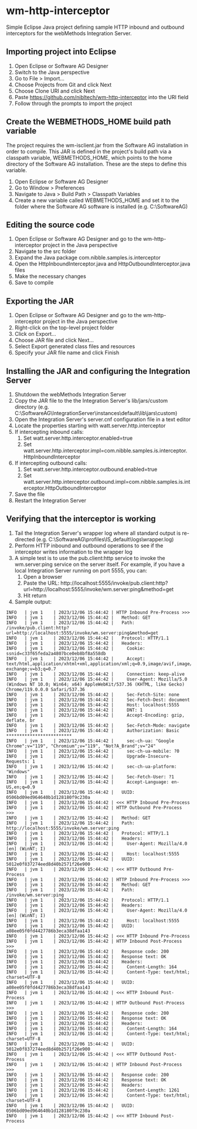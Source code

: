 # wm-http-interceptor

Simple Eclipse Java project defining sample HTTP inbound and outbound interceptors for the webMethods Integration Server.

## Importing project into Eclipse

1. Open Eclipse or Software AG Designer
1. Switch to the Java perspective
1. Go to File > Import...
1. Choose Projects from Git and click Next
1. Choose Clone URI and click Next
1. Paste https://github.com/nibltech/wm-http-interceptor into the URI field
1. Follow through the prompts to import the project

## Create the WEBMETHODS_HOME build path variable

The project requires the wm-isclient.jar from the Software AG installation in order to compile. This JAR is defined in the project's build path via a classpath variable, WEBMETHODS_HOME, which points to the home directory of the Software AG installation. These are the steps to define this variable.

1. Open Eclipse or Software AG Designer
1. Go to Window > Preferences
1. Navigate to Java > Build Path > Classpath Variables
1. Create a new variable called WEBMETHODS_HOME and set it to the folder where the Software AG software is installed (e.g. C:\SoftwareAG)

## Editing the source code

1. Open Eclipse or Software AG Designer and go to the wm-http-interceptor project in the Java perspective
1. Navigate to the src folder
1. Expand the Java package com.nibble.samples.is.interceptor
1. Open the HttpInboundInterceptor.java and HttpOutboundInterceptor.java files
1. Make the necessary changes
1. Save to compile

## Exporting the JAR

1. Open Eclipse or Software AG Designer and go to the wm-http-interceptor project in the Java perspective
1. Right-click on the top-level project folder
1. Click on Export...
1. Choose JAR file and click Next...
1. Select Export generated class files and resources
1. Specify your JAR file name and click Finish

## Installing the JAR and configuring the Integration Server

1. Shutdown the webMethods Integration Server
1. Copy the JAR file to the the Integration Server's lib/jars/custom directory (e.g. C:\SoftwareAG\IntegrationServer\instances\default\lib\jars\custom)
1. Open the Integration Server's server.cnf configuration file in a text editor
1. Locate the properties starting with watt.server.http.interceptor
1. If intercepting inbound calls:
    1. Set watt.server.http.interceptor.enabled=true
    1. Set watt.server.http.interceptor.impl=com.nibble.samples.is.interceptor.HttpInboundInterceptor
1. If intercepting outbound calls:
    1. Set watt.server.http.interceptor.outbound.enabled=true
    1. Set watt.server.http.interceptor.outbound.impl=com.nibble.samples.is.interceptor.HttpOutboundInterceptor
1. Save the file
1. Restart the Integration Server

## Verifying that the interceptor is working

1. Tail the Integration Server's wrapper log where all standard output is re-directed (e.g. C:\SoftwareAG\profiles\IS_default\logs\wrapper.log)
1. Perform HTTP inbound and outbound operations to see if the interceptor writes information to the wrapper log
1. A simple test is to use the pub.client:http service to invoke the wm.server:ping service on the server itself. For example, if you have a local Integration Server running on port 5555, you can:
    1. Open a browser
    1. Paste the URL: http://localhost:5555/invoke/pub.client:http?url=http://localhost:5555/invoke/wm.server:ping&method=get
    1. Hit return
1. Sample output:
```
INFO   | jvm 1    | 2023/12/06 15:44:42 | HTTP Inbound Pre-Process >>>
INFO   | jvm 1    | 2023/12/06 15:44:42 |   Method: GET
INFO   | jvm 1    | 2023/12/06 15:44:42 |   Path: /invoke/pub.client:http?url=http://localhost:5555/invoke/wm.server:ping&method=get
INFO   | jvm 1    | 2023/12/06 15:44:42 |   Protocol: HTTP/1.1
INFO   | jvm 1    | 2023/12/06 15:44:42 |   Headers:
INFO   | jvm 1    | 2023/12/06 15:44:42 |     Cookie: ssnid=c33f65feda2a4807bce0eb8bf8a558db
INFO   | jvm 1    | 2023/12/06 15:44:42 |     Accept: text/html,application/xhtml+xml,application/xml;q=0.9,image/avif,image/webp,image/apng,*/*;q=0.8,application/signed-exchange;v=b3;q=0.7
INFO   | jvm 1    | 2023/12/06 15:44:42 |     Connection: keep-alive
INFO   | jvm 1    | 2023/12/06 15:44:42 |     User-Agent: Mozilla/5.0 (Windows NT 10.0; Win64; x64) AppleWebKit/537.36 (KHTML, like Gecko) Chrome/119.0.0.0 Safari/537.36
INFO   | jvm 1    | 2023/12/06 15:44:42 |     Sec-Fetch-Site: none
INFO   | jvm 1    | 2023/12/06 15:44:42 |     Sec-Fetch-Dest: document
INFO   | jvm 1    | 2023/12/06 15:44:42 |     Host: localhost:5555
INFO   | jvm 1    | 2023/12/06 15:44:42 |     DNT: 1
INFO   | jvm 1    | 2023/12/06 15:44:42 |     Accept-Encoding: gzip, deflate, br
INFO   | jvm 1    | 2023/12/06 15:44:42 |     Sec-Fetch-Mode: navigate
INFO   | jvm 1    | 2023/12/06 15:44:42 |     Authorization: Basic *************************
INFO   | jvm 1    | 2023/12/06 15:44:42 |     sec-ch-ua: "Google Chrome";v="119", "Chromium";v="119", "Not?A_Brand";v="24"
INFO   | jvm 1    | 2023/12/06 15:44:42 |     sec-ch-ua-mobile: ?0
INFO   | jvm 1    | 2023/12/06 15:44:42 |     Upgrade-Insecure-Requests: 1
INFO   | jvm 1    | 2023/12/06 15:44:42 |     sec-ch-ua-platform: "Windows"
INFO   | jvm 1    | 2023/12/06 15:44:42 |     Sec-Fetch-User: ?1
INFO   | jvm 1    | 2023/12/06 15:44:42 |     Accept-Language: en-US,en;q=0.9
INFO   | jvm 1    | 2023/12/06 15:44:42 |   UUID: 0506bd09ed964640b1d128180f9c230a
INFO   | jvm 1    | 2023/12/06 15:44:42 | <<< HTTP Inbound Pre-Process
INFO   | jvm 1    | 2023/12/06 15:44:42 | HTTP Outbound Pre-Process >>>
INFO   | jvm 1    | 2023/12/06 15:44:42 |   Method: GET
INFO   | jvm 1    | 2023/12/06 15:44:42 |   Path: http://localhost:5555/invoke/wm.server:ping
INFO   | jvm 1    | 2023/12/06 15:44:42 |   Protocol: HTTP/1.1
INFO   | jvm 1    | 2023/12/06 15:44:42 |   Headers:
INFO   | jvm 1    | 2023/12/06 15:44:42 |     User-Agent: Mozilla/4.0 [en] (WinNT; I)
INFO   | jvm 1    | 2023/12/06 15:44:42 |     Host: localhost:5555
INFO   | jvm 1    | 2023/12/06 15:44:42 |   UUID: 5012e0f837274eed8d40b2571f26e900
INFO   | jvm 1    | 2023/12/06 15:44:42 | <<< HTTP Outbound Pre-Process
INFO   | jvm 1    | 2023/12/06 15:44:42 | HTTP Inbound Pre-Process >>>
INFO   | jvm 1    | 2023/12/06 15:44:42 |   Method: GET
INFO   | jvm 1    | 2023/12/06 15:44:42 |   Path: /invoke/wm.server:ping
INFO   | jvm 1    | 2023/12/06 15:44:42 |   Protocol: HTTP/1.1
INFO   | jvm 1    | 2023/12/06 15:44:42 |   Headers:
INFO   | jvm 1    | 2023/12/06 15:44:42 |     User-Agent: Mozilla/4.0 [en] (WinNT; I)
INFO   | jvm 1    | 2023/12/06 15:44:42 |     Host: localhost:5555
INFO   | jvm 1    | 2023/12/06 15:44:42 |   UUID: a08ee05f0fd4427786b3eca38dfaa143
INFO   | jvm 1    | 2023/12/06 15:44:42 | <<< HTTP Inbound Pre-Process
INFO   | jvm 1    | 2023/12/06 15:44:42 | HTTP Inbound Post-Process >>>
INFO   | jvm 1    | 2023/12/06 15:44:42 |   Response code: 200
INFO   | jvm 1    | 2023/12/06 15:44:42 |   Response text: OK
INFO   | jvm 1    | 2023/12/06 15:44:42 |   Headers:
INFO   | jvm 1    | 2023/12/06 15:44:42 |     Content-Length: 164
INFO   | jvm 1    | 2023/12/06 15:44:42 |     Content-Type: text/html; charset=UTF-8
INFO   | jvm 1    | 2023/12/06 15:44:42 |   UUID: a08ee05f0fd4427786b3eca38dfaa143
INFO   | jvm 1    | 2023/12/06 15:44:42 | <<< HTTP Inbound Post-Process
INFO   | jvm 1    | 2023/12/06 15:44:42 | HTTP Outbound Post-Process >>>
INFO   | jvm 1    | 2023/12/06 15:44:42 |   Response code: 200
INFO   | jvm 1    | 2023/12/06 15:44:42 |   Response text: OK
INFO   | jvm 1    | 2023/12/06 15:44:42 |   Headers:
INFO   | jvm 1    | 2023/12/06 15:44:42 |     Content-Length: 164
INFO   | jvm 1    | 2023/12/06 15:44:42 |     Content-Type: text/html; charset=UTF-8
INFO   | jvm 1    | 2023/12/06 15:44:42 |   UUID: 5012e0f837274eed8d40b2571f26e900
INFO   | jvm 1    | 2023/12/06 15:44:42 | <<< HTTP Outbound Post-Process
INFO   | jvm 1    | 2023/12/06 15:44:42 | HTTP Inbound Post-Process >>>
INFO   | jvm 1    | 2023/12/06 15:44:42 |   Response code: 200
INFO   | jvm 1    | 2023/12/06 15:44:42 |   Response text: OK
INFO   | jvm 1    | 2023/12/06 15:44:42 |   Headers:
INFO   | jvm 1    | 2023/12/06 15:44:42 |     Content-Length: 1261
INFO   | jvm 1    | 2023/12/06 15:44:42 |     Content-Type: text/html; charset=UTF-8
INFO   | jvm 1    | 2023/12/06 15:44:42 |   UUID: 0506bd09ed964640b1d128180f9c230a
INFO   | jvm 1    | 2023/12/06 15:44:42 | <<< HTTP Inbound Post-Process
```
